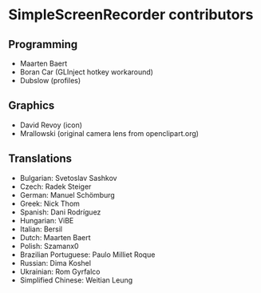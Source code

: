 SimpleScreenRecorder contributors
=================================

Programming
-----------

- Maarten Baert
- Boran Car (GLInject hotkey workaround)
- Dubslow (profiles)

Graphics
--------

- David Revoy (icon)
- Mrallowski (original camera lens from openclipart.org)

Translations
------------

- Bulgarian: Svetoslav Sashkov
- Czech: Radek Steiger
- German: Manuel Schömburg
- Greek: Nick Thom
- Spanish: Dani Rodríguez
- Hungarian: ViBE
- Italian: Bersil
- Dutch: Maarten Baert
- Polish: Szamanx0
- Brazilian Portuguese: Paulo Milliet Roque
- Russian: Dima Koshel
- Ukrainian: Rom Gyrfalco
- Simplified Chinese: Weitian Leung
